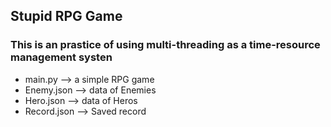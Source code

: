 ## Stupid RPG Game


### This is an prastice of using multi-threading  as a time-resource management systen

- main.py --> a simple RPG game
- Enemy.json --> data of Enemies
- Hero.json --> data of Heros
- Record.json --> Saved record